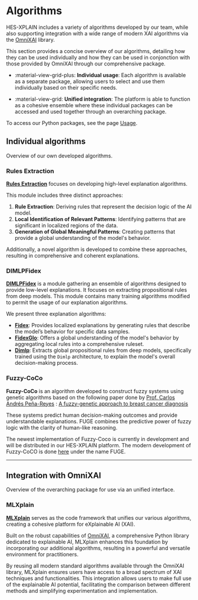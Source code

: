 # Algorithms

HES-XPLAIN includes a variety of algorithms developed by our team, while also supporting integration with a wide range of modern XAI algorithms via the [OmniXAI](https://github.com/salesforce/OmniXAI) library.

This section provides a concise overview of our algorithms, detailing how they can be used individually and how they can be used in conjonction with those provided by OmniXAI through our comprehensive package.

* :material-view-grid-plus: **Individual usage**: Each algorithm is available as a separate package, allowing users to select and use them individually based on their specific needs.

* :material-view-grid: **Unified integration**: The platform is able to function as a cohesive ensemble where these individual packages can be accessed and used together through an overarching package.

To access our Python packages, see the page [Usage](usage.md).

## Individual algorithms

Overview of our own developed algorithms.

### Rules Extraction

**[Rules Extraction](../documentation/rulesextraction/overview.md)** focuses on developing high-level explanation algorithms.

This module includes three distinct approaches:

1. **Rule Extraction**: Deriving rules that represent the decision logic of the AI model.
2. **Local Identification of Relevant Patterns**: Identifying patterns that are significant in localized regions of the data.
3. **Generation of Global Meaningful Patterns**: Creating patterns that provide a global understanding of the model's behavior.

Additionally, a novel algorithm is developed to combine these approaches, resulting in comprehensive and coherent explanations.

### DIMLPFidex

**[DIMLPFidex](../documentation/dimlpfidex/overview.md)** is a module gathering an ensemble of algorithms designed to provide low-level explanations. It focuses on extracting propositional rules from deep models. This module contains many training algorithms modified to permit the usage of our explanation algorithms.

We present three explanation algorithms:

* **[Fidex](../documentation/dimlpfidex/fidex/fidex.md)**: Provides localized explanations by generating rules that describe the model’s behavior for specific data samples.
* **[FidexGlo](../documentation/dimlpfidex/fidex/fidexglorules.md)**: Offers a global understanding of the model's behavior by aggregating local rules into a comprehensive ruleset.
* **[Dimlp](../documentation/dimlpfidex/dimlp/overview.md)**: Extracts global propositional rules from deep models, specifically trained using the `Dimlp` architecture, to explain the model's overall decision-making process.

### Fuzzy-CoCo

**Fuzzy-CoCo** is an algorithm developed to construct fuzzy systems using genetic algorithms based on the following paper done by [Prof. Carlos Andrés Peña-Reyes](../team.md#prof-carlos-andres-pena-reyes) : [A fuzzy-genetic approach to breast cancer diagnosis](https://www.sciencedirect.com/science/article/pii/S0933365799000196)

These systems predict human decision-making outcomes and provide understandable explanations. FUGE combines the predictive power of fuzzy logic with the clarity of human-like reasoning.

The newest implementation of Fuzzy-Coco is currently in development and will be distributed in our HES-XPLAIN platform. 
The modern development of Fuzzy-CoCO is done [here](https://github.com/HES-XPLAIN/fuge) under the name FUGE. 

---

## Integration with OmniXAI

Overview of the overarching package for use via an unified interface.

### MLXplain

**[MLXplain](../documentation/mlxplain/overview.md)** serves as the code framework that unifies our various algorithms, creating a cohesive platform for eXplainable AI (XAI).

Built on the robust capabilities of [OmniXAI](https://github.com/salesforce/OmniXAI), a comprehensive Python library dedicated to explainable AI, MLXplain enhances this foundation by incorporating our additional algorithms, resulting in a powerful and versatile environment for practitioners.

By reusing all modern standard algorithms available through the OmniXAI library, MLXplain ensures users have access to a broad spectrum of XAI techniques and functionalities. This integration allows users to make full use of the explainable AI potential, facilitating the comparison between different methods and simplifying experimentation and implementation.
